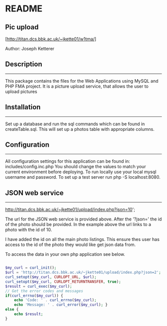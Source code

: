 # README

## Pic upload
[http://titan.dcs.bbk.ac.uk/~jkette01/w1tma/]

Author: Joseph Ketterer

## Description
-----------
This package contains the files for the Web Applications using MySQL and PHP FMA project. It is a picture upload
service, that allows the user to upload pictures 

## Installation
------------
Set up a database and run the sql commands which can be found in createTable.sql. This will set up a photos
table with appropriate columns. 

## Configuration
-------------
All configuration settings for this application can be found in: includes/config.inc.php
You should change the values to match your current environment before deploying. To run locally use your
local mysql username and password. To set up a  test server run php -S localhost:8080. 


## JSON web service
-------------
http://titan.dcs.bbk.ac.uk/~jkette01/upload/index.php?json=10'; 

The url for the JSON web service is provided above. After the '?json=' the id of the photo should be provided. In
the example above the url links to a photo with the id of 10.

I have added the id on all the main photo listings. This ensure thes user has access to the id 
of the photo they would like get json data from. 

To access the data in your own php application see below.

```php

$my_curl = curl_init();
$url = 'http://titan.dcs.bbk.ac.uk/~jkette01/upload/index.php?json=2'; 
curl_setopt($my_curl, CURLOPT_URL, $url); 
curl_setopt($my_curl, CURLOPT_RETURNTRANSFER, true); 
$result = curl_exec($my_curl);
// Get the error codes and messages 
if(curl_errno($my_curl)) {
    echo 'Code: ' . curl_errno($my_curl);
    echo 'Message: ' . curl_error($my_curl); } 
else {
    echo $result;
}


```

